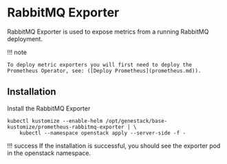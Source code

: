 # RabbitMQ Exporter

RabbitMQ Exporter is used to expose metrics from a running RabbitMQ deployment.

!!! note

    To deploy metric exporters you will first need to deploy the Prometheus Operator, see: ([Deploy Prometheus](prometheus.md)).

## Installation

Install the RabbitMQ Exporter

``` shell
kubectl kustomize --enable-helm /opt/genestack/base-kustomize/prometheus-rabbitmq-exporter | \
    kubectl --namespace openstack apply --server-side -f -
```

!!! success
    If the installation is successful, you should see the exporter pod in the openstack namespace.
